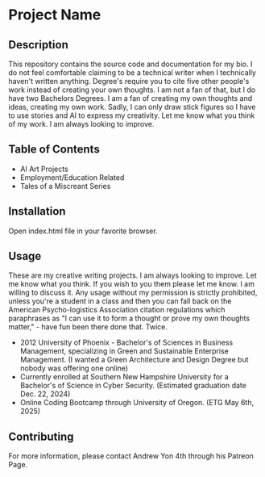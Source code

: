# Project Name

## Description

This repository contains the source code and documentation for my bio. I do not feel comfortable claiming to be a technical writer when I technically haven't written anything. Degree's require you to cite five other people's work instead of creating your own thoughts. I am not a fan of that, but I do have two Bachelors Degrees. I am a fan of creating my own thoughts and ideas, creating my own work. Sadly, I can only draw stick figures so I have to use stories and AI to express my creativity. Let me know what you think of my work. I am always looking to improve.

## Table of Contents

- AI Art Projects
- Employment/Education Related
- Tales of a Miscreant Series

## Installation

Open index.html file in your favorite browser.

## Usage

These are my creative writing projects. I am always looking to improve. Let me know what you think. If you wish to you them please let me know. I am willing to discuss it. Any usage without my permission is strictly prohibited, unless you're a student in a class and then you can fall back on the American Psycho-logistics Association citation regulations which paraphrases as "I can use it to form a thought or prove my own thoughts matter," - have fun been there done that. Twice.

- 2012 University of Phoenix - Bachelor's of Sciences in Business Management, specializing in Green  and Sustainable Enterprise Management. (I wanted a Green Architecture and Design Degree but nobody was offering one online)
- Currently enrolled at Southern New Hampshire University for a Bachelor's of Science in Cyber Security. (Estimated graduation date Dec. 22, 2024)
- Online Coding Bootcamp through University of Oregon. (ETG May 6th, 2025)

## Contributing

For more information, please contact Andrew Yon 4th through his Patreon Page. 

